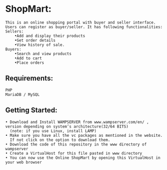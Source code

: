 # ShopMart:
	This is an online shopping portal with buyer and seller interface.
	Users can register as buyer/seller. It has following functionalities:
	Sellers:
		•Add and display their products
		•Get order details
		•View history of sale.
	Buyers:
		•Search and view products
		•Add to cart
		•Place orders

## Requirements:
	PHP
	MariaDB / MySQL
	
## Getting Started: 
	• Download and Install WAMPSERVER from www.wampserver.com/en/ , version depending on system’s architecture(32/64 BITS)
	  (note: if you use Linux, install LAMP) 
	• Make sure you have all the vc packages as mentioned in the website. 
	  If not click on the option to download them. 
	• Download the code of this repository in the www directory of wampserver 
	• Create a VirtualHost for this file pasted in www directory 
	• You can now use the Online ShopMart by opening this VirtualHost in your web browser
	

	
